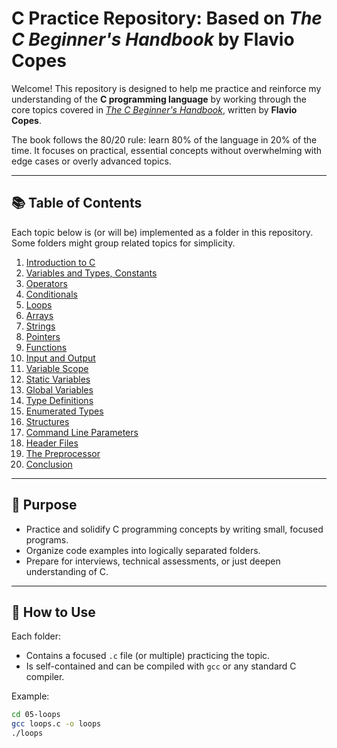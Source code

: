 # C Practice Repository: Based on *The C Beginner's Handbook* by Flavio Copes

Welcome! This repository is designed to help me practice and reinforce my understanding of the **C programming language** by working through the core topics covered in [*The C Beginner's Handbook*](https://www.freecodecamp.org/news/learn-c-programming-language-basics-in-a-few-hours/), written by **Flavio Copes**.

The book follows the 80/20 rule: learn 80% of the language in 20% of the time. It focuses on practical, essential concepts without overwhelming with edge cases or overly advanced topics.

---

## 📚 Table of Contents

Each topic below is (or will be) implemented as a folder in this repository. Some folders might group related topics for simplicity.

1. [Introduction to C](./01-introduction/)
2. [Variables and Types, Constants](./02-variables-types-constants/)
3. [Operators](./03-operators/)
4. [Conditionals](./04-conditionals/)
5. [Loops](./05-loops/)
6. [Arrays](./06-arrays/)
7. [Strings](./07-strings/)
8. [Pointers](./08-pointers/)
9. [Functions](./09-functions/)
10. [Input and Output](./10-input-output/)
11. [Variable Scope](./11-variable-scope/)
12. [Static Variables](./12-static-variables/)
13. [Global Variables](./13-global-variables/)
14. [Type Definitions](./14-type-definitions/)
15. [Enumerated Types](./15-enums/)
16. [Structures](./16-structures/)
17. [Command Line Parameters](./17-command-line-args/)
18. [Header Files](./18-header-files/)
19. [The Preprocessor](./19-preprocessor/)
20. [Conclusion](./20-conclusion/)

---

## 🧪 Purpose

- Practice and solidify C programming concepts by writing small, focused programs.
- Organize code examples into logically separated folders.
- Prepare for interviews, technical assessments, or just deepen understanding of C.

---

## 🔧 How to Use

Each folder:
- Contains a focused `.c` file (or multiple) practicing the topic.
- Is self-contained and can be compiled with `gcc` or any standard C compiler.

Example:
```bash
cd 05-loops
gcc loops.c -o loops
./loops
